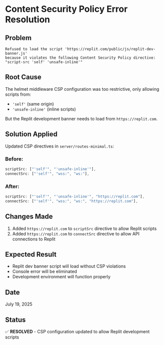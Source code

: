 # Content Security Policy Error Resolution

## Problem
```
Refused to load the script 'https://replit.com/public/js/replit-dev-banner.js' 
because it violates the following Content Security Policy directive: 
"script-src 'self' 'unsafe-inline'"
```

## Root Cause
The helmet middleware CSP configuration was too restrictive, only allowing scripts from:
- `'self'` (same origin)
- `'unsafe-inline'` (inline scripts)

But the Replit development banner needs to load from `https://replit.com`.

## Solution Applied
Updated CSP directives in `server/routes-minimal.ts`:

### Before:
```javascript
scriptSrc: ["'self'", "'unsafe-inline'"],
connectSrc: ["'self'", "wss:", "ws:"],
```

### After:
```javascript
scriptSrc: ["'self'", "'unsafe-inline'", "https://replit.com"],
connectSrc: ["'self'", "wss:", "ws:", "https://replit.com"],
```

## Changes Made
1. Added `https://replit.com` to `scriptSrc` directive to allow Replit scripts
2. Added `https://replit.com` to `connectSrc` directive to allow API connections to Replit

## Expected Result
- Replit dev banner script will load without CSP violations
- Console error will be eliminated
- Development environment will function properly

## Date
July 19, 2025

## Status
✅ **RESOLVED** - CSP configuration updated to allow Replit development scripts